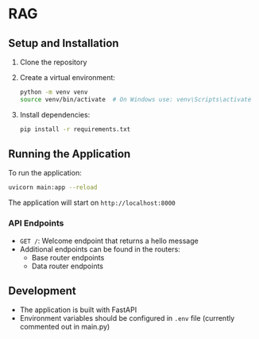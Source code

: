 # RAG

## Setup and Installation

1. Clone the repository
2. Create a virtual environment:
   ```bash
   python -m venv venv
   source venv/bin/activate  # On Windows use: venv\Scripts\activate
   ```

3. Install dependencies:
   ```bash
   pip install -r requirements.txt
   ```

## Running the Application

To run the application:

```bash
uvicorn main:app --reload
```

The application will start on `http://localhost:8000`

### API Endpoints

- `GET /`: Welcome endpoint that returns a hello message
- Additional endpoints can be found in the routers:
    - Base router endpoints
    - Data router endpoints

## Development

- The application is built with FastAPI
- Environment variables should be configured in `.env` file (currently commented out in main.py)